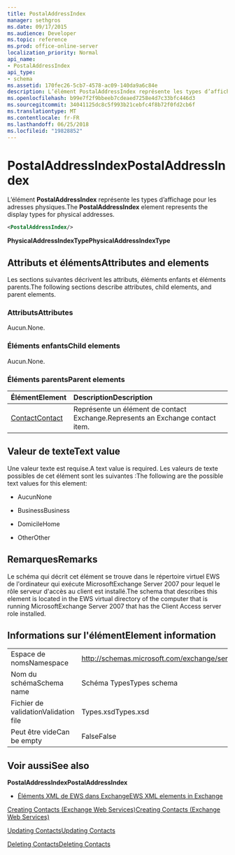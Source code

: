 ```yaml
---
title: PostalAddressIndex
manager: sethgros
ms.date: 09/17/2015
ms.audience: Developer
ms.topic: reference
ms.prod: office-online-server
localization_priority: Normal
api_name:
- PostalAddressIndex
api_type:
- schema
ms.assetid: 170fec26-5cb7-4578-ac09-140da9a6c84e
description: L’élément PostalAddressIndex représente les types d’affichage pour les adresses physiques.
ms.openlocfilehash: b99e7f2f9bbeeb7cdeaed7258e4d7c33bfc446d3
ms.sourcegitcommit: 34041125dc8c5f993b21cebfc4f8b72f0fd2cb6f
ms.translationtype: MT
ms.contentlocale: fr-FR
ms.lasthandoff: 06/25/2018
ms.locfileid: "19828852"
---
```

# <a name="postaladdressindex"></a><span data-ttu-id="befbf-103">PostalAddressIndex</span><span class="sxs-lookup"><span data-stu-id="befbf-103">PostalAddressIndex</span></span>

<span data-ttu-id="befbf-104">L’élément **PostalAddressIndex** représente les types d’affichage pour les adresses physiques.</span><span class="sxs-lookup"><span data-stu-id="befbf-104">The **PostalAddressIndex** element represents the display types for physical addresses.</span></span> 
  
```xml
<PostalAddressIndex/>
```

 <span data-ttu-id="befbf-105">**PhysicalAddressIndexType**</span><span class="sxs-lookup"><span data-stu-id="befbf-105">**PhysicalAddressIndexType**</span></span>
## <a name="attributes-and-elements"></a><span data-ttu-id="befbf-106">Attributs et éléments</span><span class="sxs-lookup"><span data-stu-id="befbf-106">Attributes and elements</span></span>

<span data-ttu-id="befbf-107">Les sections suivantes décrivent les attributs, éléments enfants et éléments parents.</span><span class="sxs-lookup"><span data-stu-id="befbf-107">The following sections describe attributes, child elements, and parent elements.</span></span>
  
### <a name="attributes"></a><span data-ttu-id="befbf-108">Attributs</span><span class="sxs-lookup"><span data-stu-id="befbf-108">Attributes</span></span>

<span data-ttu-id="befbf-109">Aucun.</span><span class="sxs-lookup"><span data-stu-id="befbf-109">None.</span></span>
  
### <a name="child-elements"></a><span data-ttu-id="befbf-110">Éléments enfants</span><span class="sxs-lookup"><span data-stu-id="befbf-110">Child elements</span></span>

<span data-ttu-id="befbf-111">Aucun.</span><span class="sxs-lookup"><span data-stu-id="befbf-111">None.</span></span>
  
### <a name="parent-elements"></a><span data-ttu-id="befbf-112">Éléments parents</span><span class="sxs-lookup"><span data-stu-id="befbf-112">Parent elements</span></span>

|<span data-ttu-id="befbf-113">**Élément**</span><span class="sxs-lookup"><span data-stu-id="befbf-113">**Element**</span></span>|<span data-ttu-id="befbf-114">**Description**</span><span class="sxs-lookup"><span data-stu-id="befbf-114">**Description**</span></span>|
|:-----|:-----|
|[<span data-ttu-id="befbf-115">Contact</span><span class="sxs-lookup"><span data-stu-id="befbf-115">Contact</span></span>](contact.md) <br/> |<span data-ttu-id="befbf-116">Représente un élément de contact Exchange.</span><span class="sxs-lookup"><span data-stu-id="befbf-116">Represents an Exchange contact item.</span></span>  <br/> |
   
## <a name="text-value"></a><span data-ttu-id="befbf-117">Valeur de texte</span><span class="sxs-lookup"><span data-stu-id="befbf-117">Text value</span></span>

<span data-ttu-id="befbf-118">Une valeur texte est requise.</span><span class="sxs-lookup"><span data-stu-id="befbf-118">A text value is required.</span></span> <span data-ttu-id="befbf-119">Les valeurs de texte possibles de cet élément sont les suivantes :</span><span class="sxs-lookup"><span data-stu-id="befbf-119">The following are the possible text values for this element:</span></span>
  
- <span data-ttu-id="befbf-120">Aucun</span><span class="sxs-lookup"><span data-stu-id="befbf-120">None</span></span>
    
- <span data-ttu-id="befbf-121">Business</span><span class="sxs-lookup"><span data-stu-id="befbf-121">Business</span></span>
    
- <span data-ttu-id="befbf-122">Domicile</span><span class="sxs-lookup"><span data-stu-id="befbf-122">Home</span></span>
    
- <span data-ttu-id="befbf-123">Other</span><span class="sxs-lookup"><span data-stu-id="befbf-123">Other</span></span>
    
## <a name="remarks"></a><span data-ttu-id="befbf-124">Remarques</span><span class="sxs-lookup"><span data-stu-id="befbf-124">Remarks</span></span>

<span data-ttu-id="befbf-125">Le schéma qui décrit cet élément se trouve dans le répertoire virtuel EWS de l'ordinateur qui exécute MicrosoftExchange Server 2007 pour lequel le rôle serveur d'accès au client est installé.</span><span class="sxs-lookup"><span data-stu-id="befbf-125">The schema that describes this element is located in the EWS virtual directory of the computer that is running MicrosoftExchange Server 2007 that has the Client Access server role installed.</span></span>
  
## <a name="element-information"></a><span data-ttu-id="befbf-126">Informations sur l'élément</span><span class="sxs-lookup"><span data-stu-id="befbf-126">Element information</span></span>

|||
|:-----|:-----|
|<span data-ttu-id="befbf-127">Espace de noms</span><span class="sxs-lookup"><span data-stu-id="befbf-127">Namespace</span></span>  <br/> |http://schemas.microsoft.com/exchange/services/2006/types  <br/> |
|<span data-ttu-id="befbf-128">Nom du schéma</span><span class="sxs-lookup"><span data-stu-id="befbf-128">Schema name</span></span>  <br/> |<span data-ttu-id="befbf-129">Schéma Types</span><span class="sxs-lookup"><span data-stu-id="befbf-129">Types schema</span></span>  <br/> |
|<span data-ttu-id="befbf-130">Fichier de validation</span><span class="sxs-lookup"><span data-stu-id="befbf-130">Validation file</span></span>  <br/> |<span data-ttu-id="befbf-131">Types.xsd</span><span class="sxs-lookup"><span data-stu-id="befbf-131">Types.xsd</span></span>  <br/> |
|<span data-ttu-id="befbf-132">Peut être vide</span><span class="sxs-lookup"><span data-stu-id="befbf-132">Can be empty</span></span>  <br/> |<span data-ttu-id="befbf-133">False</span><span class="sxs-lookup"><span data-stu-id="befbf-133">False</span></span>  <br/> |
   
## <a name="see-also"></a><span data-ttu-id="befbf-134">Voir aussi</span><span class="sxs-lookup"><span data-stu-id="befbf-134">See also</span></span>



 <span data-ttu-id="befbf-135">**PostalAddressIndex**</span><span class="sxs-lookup"><span data-stu-id="befbf-135">**PostalAddressIndex**</span></span>


- [<span data-ttu-id="befbf-136">Éléments XML de EWS dans Exchange</span><span class="sxs-lookup"><span data-stu-id="befbf-136">EWS XML elements in Exchange</span></span>](ews-xml-elements-in-exchange.md)


[<span data-ttu-id="befbf-137">Creating Contacts (Exchange Web Services)</span><span class="sxs-lookup"><span data-stu-id="befbf-137">Creating Contacts (Exchange Web Services)</span></span>](http://msdn.microsoft.com/library/4845917e-70d1-481c-bbd7-011ec6571789%28Office.15%29.aspx)
  
[<span data-ttu-id="befbf-138">Updating Contacts</span><span class="sxs-lookup"><span data-stu-id="befbf-138">Updating Contacts</span></span>](http://msdn.microsoft.com/library/9a865953-b94a-4229-b632-2dee433314be%28Office.15%29.aspx)
  
[<span data-ttu-id="befbf-139">Deleting Contacts</span><span class="sxs-lookup"><span data-stu-id="befbf-139">Deleting Contacts</span></span>](http://msdn.microsoft.com/library/fcc3dc84-cd3e-455e-a1a7-ae6921c9b588%28Office.15%29.aspx)

